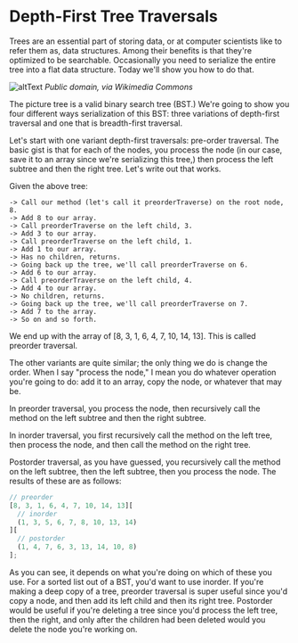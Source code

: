 # Depth-First Tree Traversals

Trees are an essential part of storing data, or at computer scientists like to refer them as, data structures. Among their benefits is that they're optimized to be searchable. Occasionally you need to serialize the entire tree into a flat data structure. Today we'll show you how to do that.

![altText](https://btholt.github.io/complete-intro-to-computer-science/static/8333499546d84a58751a5a12a8f34e9b/533c1/bst.png)
_Public domain, via Wikimedia Commons_

The picture tree is a valid binary search tree (BST.) We're going to show you four different ways serialization of this BST: three variations of depth-first traversal and one that is breadth-first traversal.

Let's start with one variant depth-first traversals: pre-order traversal. The basic gist is that for each of the nodes, you process the node (in our case, save it to an array since we're serializing this tree,) then process the left subtree and then the right tree. Let's write out that works.

Given the above tree:

```
-> Call our method (let's call it preorderTraverse) on the root node, 8.
-> Add 8 to our array.
-> Call preorderTraverse on the left child, 3.
-> Add 3 to our array.
-> Call preorderTraverse on the left child, 1.
-> Add 1 to our array.
-> Has no children, returns.
-> Going back up the tree, we'll call preorderTraverse on 6.
-> Add 6 to our array.
-> Call preorderTraverse on the left child, 4.
-> Add 4 to our array.
-> No children, returns.
-> Going back up the tree, we'll call preorderTraverse on 7.
-> Add 7 to the array.
-> So on and so forth.
```

We end up with the array of [8, 3, 1, 6, 4, 7, 10, 14, 13]. This is called preorder traversal.

The other variants are quite similar; the only thing we do is change the order. When I say "process the node," I mean you do whatever operation you're going to do: add it to an array, copy the node, or whatever that may be.

In preorder traversal, you process the node, then recursively call the method on the left subtree and then the right subtree.

In inorder traversal, you first recursively call the method on the left tree, then process the node, and then call the method on the right tree.

Postorder traversal, as you have guessed, you recursively call the method on the left subtree, then the left subtree, then you process the node. The results of these are as follows:

```javascript
// preorder
[8, 3, 1, 6, 4, 7, 10, 14, 13][
  // inorder
  (1, 3, 5, 6, 7, 8, 10, 13, 14)
][
  // postorder
  (1, 4, 7, 6, 3, 13, 14, 10, 8)
];
```

As you can see, it depends on what you're doing on which of these you use. For a sorted list out of a BST, you'd want to use inorder. If you're making a deep copy of a tree, preorder traversal is super useful since you'd copy a node, and then add its left child and then its right tree. Postorder would be useful if you're deleting a tree since you'd process the left tree, then the right, and only after the children had been deleted would you delete the node you're working on.
